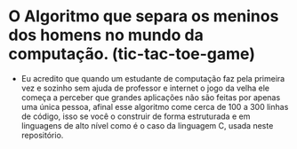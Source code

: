 # O Algoritmo que separa os meninos dos homens no mundo da computação. (tic-tac-toe-game)
 - Eu acredito que quando um estudante de computação faz pela primeira vez e sozinho sem ajuda de professor e internet o jogo da velha ele começa a perceber que grandes aplicações não são feitas por apenas uma única pessoa, afinal esse algoritmo come cerca de 100 a 300 linhas de código, isso se você o construir de forma estruturada e em linguagens de alto nível como é o caso da linguagem C, usada neste repositório.

<br/>
